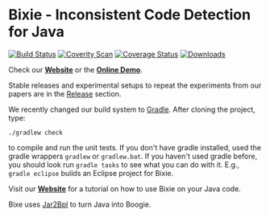 Bixie - Inconsistent Code Detection for Java
=====
[![Build Status](https://travis-ci.org/martinschaef/bixie.png)](https://travis-ci.org/martinschaef/bixie)
[![Coverity Scan](https://scan.coverity.com/projects/5463/badge.svg)](https://scan.coverity.com/projects/5463)
[![Coverage Status](https://coveralls.io/repos/martinschaef/bixie/badge.svg?branch=master)](https://coveralls.io/r/martinschaef/bixie?branch=master) 
[![Downloads](https://img.shields.io/github/downloads/martinschaef/bixie/latest/total.svg)](https://github.com/martinschaef/bixie/releases)


Check our **[Website](http://martinschaef.github.io/bixie/)** or the **[Online Demo](http://csl.sri.com/projects/bixie/)**.

Stable releases and experimental setups to repeat the experiments from our papers are in the [Release](https://github.com/martinschaef/bixie/releases) section. 

We recently changed our build system to [Gradle](https://gradle.org/).  After cloning the project, type:

    ./gradlew check

to compile and run the unit tests. If you don't have gradle installed, used the gradle wrappers `gradlew` or `gradlew.bat`. If you haven't used gradle before, you should look run `gradle tasks` to see what you can do with it. E.g., `gradle eclipse` builds an Eclipse project for Bixie.

Visit our **[Website](http://martinschaef.github.io/bixie/)** for a tutorial on how to use Bixie on your Java code.

Bixe uses [Jar2Bpl](https://github.com/martinschaef/jar2bpl) to turn Java into Boogie.
